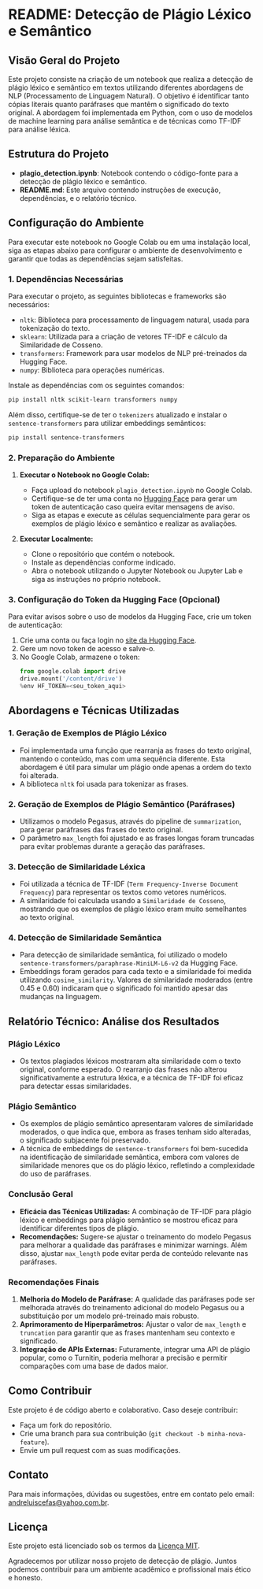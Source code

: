 # README: Detecção de Plágio Léxico e Semântico

## Visão Geral do Projeto
Este projeto consiste na criação de um notebook que realiza a detecção de plágio léxico e semântico em textos utilizando diferentes abordagens de NLP (Processamento de Linguagem Natural). O objetivo é identificar tanto cópias literais quanto paráfrases que mantêm o significado do texto original. A abordagem foi implementada em Python, com o uso de modelos de machine learning para análise semântica e de técnicas como TF-IDF para análise léxica.

## Estrutura do Projeto
- **plagio_detection.ipynb**: Notebook contendo o código-fonte para a detecção de plágio léxico e semântico.
- **README.md**: Este arquivo contendo instruções de execução, dependências, e o relatório técnico.

## Configuração do Ambiente
Para executar este notebook no Google Colab ou em uma instalação local, siga as etapas abaixo para configurar o ambiente de desenvolvimento e garantir que todas as dependências sejam satisfeitas.

### 1. Dependências Necessárias
Para executar o projeto, as seguintes bibliotecas e frameworks são necessários:
- `nltk`: Biblioteca para processamento de linguagem natural, usada para tokenização do texto.
- `sklearn`: Utilizada para a criação de vetores TF-IDF e cálculo da Similaridade de Cosseno.
- `transformers`: Framework para usar modelos de NLP pré-treinados da Hugging Face.
- `numpy`: Biblioteca para operações numéricas.

Instale as dependências com os seguintes comandos:
```sh
pip install nltk scikit-learn transformers numpy
```
Além disso, certifique-se de ter o `tokenizers` atualizado e instalar o `sentence-transformers` para utilizar embeddings semânticos:
```sh
pip install sentence-transformers
```

### 2. Preparação do Ambiente
1. **Executar o Notebook no Google Colab:**
   - Faça upload do notebook `plagio_detection.ipynb` no Google Colab.
   - Certifique-se de ter uma conta no [Hugging Face](https://huggingface.co) para gerar um token de autenticação caso queira evitar mensagens de aviso.
   - Siga as etapas e execute as células sequencialmente para gerar os exemplos de plágio léxico e semântico e realizar as avaliações.

2. **Executar Localmente:**
   - Clone o repositório que contém o notebook.
   - Instale as dependências conforme indicado.
   - Abra o notebook utilizando o Jupyter Notebook ou Jupyter Lab e siga as instruções no próprio notebook.

### 3. Configuração do Token da Hugging Face (Opcional)
Para evitar avisos sobre o uso de modelos da Hugging Face, crie um token de autenticação:
1. Crie uma conta ou faça login no [site da Hugging Face](https://huggingface.co/settings/tokens).
2. Gere um novo token de acesso e salve-o.
3. No Google Colab, armazene o token:
   ```python
   from google.colab import drive
   drive.mount('/content/drive')
   %env HF_TOKEN=<seu_token_aqui>
   ```

## Abordagens e Técnicas Utilizadas
### 1. Geração de Exemplos de Plágio Léxico
- Foi implementada uma função que rearranja as frases do texto original, mantendo o conteúdo, mas com uma sequência diferente. Esta abordagem é útil para simular um plágio onde apenas a ordem do texto foi alterada.
- A biblioteca `nltk` foi usada para tokenizar as frases.

### 2. Geração de Exemplos de Plágio Semântico (Paráfrases)
- Utilizamos o modelo Pegasus, através do pipeline de `summarization`, para gerar paráfrases das frases do texto original.
- O parâmetro `max_length` foi ajustado e as frases longas foram truncadas para evitar problemas durante a geração das paráfrases.

### 3. Detecção de Similaridade Léxica
- Foi utilizada a técnica de TF-IDF (`Term Frequency-Inverse Document Frequency`) para representar os textos como vetores numéricos.
- A similaridade foi calculada usando a `Similaridade de Cosseno`, mostrando que os exemplos de plágio léxico eram muito semelhantes ao texto original.

### 4. Detecção de Similaridade Semântica
- Para detecção de similaridade semântica, foi utilizado o modelo `sentence-transformers/paraphrase-MiniLM-L6-v2` da Hugging Face.
- Embeddings foram gerados para cada texto e a similaridade foi medida utilizando `cosine_similarity`. Valores de similaridade moderados (entre 0.45 e 0.60) indicaram que o significado foi mantido apesar das mudanças na linguagem.

## Relatório Técnico: Análise dos Resultados
### Plágio Léxico
- Os textos plagiados léxicos mostraram alta similaridade com o texto original, conforme esperado. O rearranjo das frases não alterou significativamente a estrutura léxica, e a técnica de TF-IDF foi eficaz para detectar essas similaridades.

### Plágio Semântico
- Os exemplos de plágio semântico apresentaram valores de similaridade moderados, o que indica que, embora as frases tenham sido alteradas, o significado subjacente foi preservado.
- A técnica de embeddings de `sentence-transformers` foi bem-sucedida na identificação de similaridade semântica, embora com valores de similaridade menores que os do plágio léxico, refletindo a complexidade do uso de paráfrases.

### Conclusão Geral
- **Eficácia das Técnicas Utilizadas:** A combinação de TF-IDF para plágio léxico e embeddings para plágio semântico se mostrou eficaz para identificar diferentes tipos de plágio.
- **Recomendações:** Sugere-se ajustar o treinamento do modelo Pegasus para melhorar a qualidade das paráfrases e minimizar warnings. Além disso, ajustar `max_length` pode evitar perda de conteúdo relevante nas paráfrases.

### Recomendações Finais
1. **Melhoria do Modelo de Paráfrase:** A qualidade das paráfrases pode ser melhorada através do treinamento adicional do modelo Pegasus ou a substituição por um modelo pré-treinado mais robusto.
2. **Aprimoramento de Hiperparâmetros:** Ajustar o valor de `max_length` e `truncation` para garantir que as frases mantenham seu contexto e significado.
3. **Integração de APIs Externas:** Futuramente, integrar uma API de plágio popular, como o Turnitin, poderia melhorar a precisão e permitir comparações com uma base de dados maior.

## Como Contribuir
Este projeto é de código aberto e colaborativo. Caso deseje contribuir:
- Faça um fork do repositório.
- Crie uma branch para sua contribuição (`git checkout -b minha-nova-feature`).
- Envie um pull request com as suas modificações.

## Contato
Para mais informações, dúvidas ou sugestões, entre em contato pelo email: [andreluiscefas@yahoo.com.br](andreluiscefas@yahoo.com.br).

## Licença
Este projeto está licenciado sob os termos da [Licença MIT](LICENSE).

Agradecemos por utilizar nosso projeto de detecção de plágio. Juntos podemos contribuir para um ambiente acadêmico e profissional mais ético e honesto.
